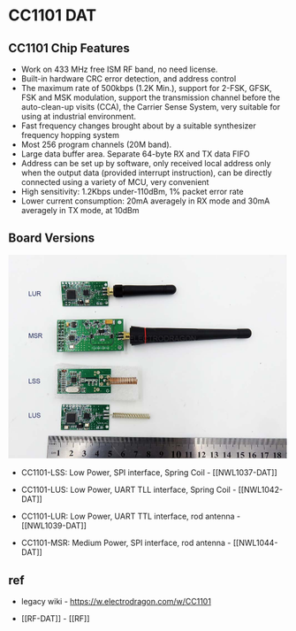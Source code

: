 

# CC1101 DAT

## CC1101 Chip Features 
- Work on 433 MHz free ISM RF band, no need license.
- Built-in hardware CRC error detection, and address control
- The maximum rate of 500kbps (1.2K Min.), support for 2-FSK, GFSK, FSK and MSK modulation, support the transmission channel before the auto-clean-up visits (CCA), the Carrier Sense System, very suitable for using at industrial environment.
- Fast frequency changes brought about by a suitable synthesizer frequency hopping system
- Most 256 program channels (20M band).
- Large data buffer area. Separate 64-byte RX and TX data FIFO
- Address can be set up by software, only received local address only when the output data (provided interrupt instruction), can be directly connected using a variety of MCU, very convenient
- High sensitivity: 1.2Kbps under-110dBm, 1% packet error rate
- Lower current consumption: 20mA averagely in RX mode and 30mA averagely in TX mode, at 10dBm

## Board Versions 
![](36-52-17-29-01-2023.png)

- CC1101-LSS: Low Power, SPI interface, Spring Coil - [[NWL1037-DAT]]


- CC1101-LUS: Low Power, UART TLL interface, Spring Coil - [[NWL1042-DAT]]
- CC1101-LUR: Low Power, UART TTL interface, rod antenna - [[NWL1039-DAT]]
  
- CC1101-MSR: Medium Power, SPI interface, rod antenna - [[NWL1044-DAT]]




## ref 

-  legacy wiki - https://w.electrodragon.com/w/CC1101

- [[RF-DAT]] - [[RF]]